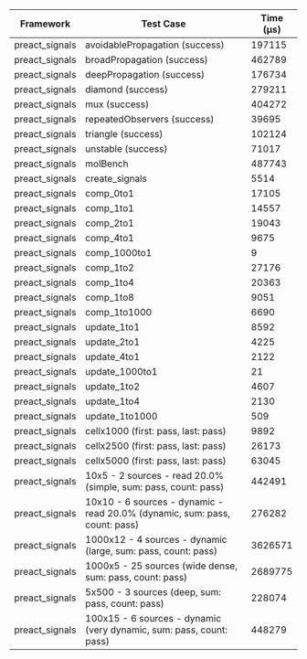 | Framework | Test Case | Time (μs) |
| --- | --- | --- |
| preact_signals | avoidablePropagation (success) | 197115 |
| preact_signals | broadPropagation (success) | 462789 |
| preact_signals | deepPropagation (success) | 176734 |
| preact_signals | diamond (success) | 279211 |
| preact_signals | mux (success) | 404272 |
| preact_signals | repeatedObservers (success) | 39695 |
| preact_signals | triangle (success) | 102124 |
| preact_signals | unstable (success) | 71017 |
| preact_signals | molBench | 487743 |
| preact_signals | create_signals | 5514 |
| preact_signals | comp_0to1 | 17105 |
| preact_signals | comp_1to1 | 14557 |
| preact_signals | comp_2to1 | 19043 |
| preact_signals | comp_4to1 | 9675 |
| preact_signals | comp_1000to1 | 9 |
| preact_signals | comp_1to2 | 27176 |
| preact_signals | comp_1to4 | 20363 |
| preact_signals | comp_1to8 | 9051 |
| preact_signals | comp_1to1000 | 6690 |
| preact_signals | update_1to1 | 8592 |
| preact_signals | update_2to1 | 4225 |
| preact_signals | update_4to1 | 2122 |
| preact_signals | update_1000to1 | 21 |
| preact_signals | update_1to2 | 4607 |
| preact_signals | update_1to4 | 2130 |
| preact_signals | update_1to1000 | 509 |
| preact_signals | cellx1000 (first: pass, last: pass) | 9892 |
| preact_signals | cellx2500 (first: pass, last: pass) | 26173 |
| preact_signals | cellx5000 (first: pass, last: pass) | 63045 |
| preact_signals | 10x5 - 2 sources - read 20.0% (simple, sum: pass, count: pass) | 442491 |
| preact_signals | 10x10 - 6 sources - dynamic - read 20.0% (dynamic, sum: pass, count: pass) | 276282 |
| preact_signals | 1000x12 - 4 sources - dynamic (large, sum: pass, count: pass) | 3626571 |
| preact_signals | 1000x5 - 25 sources (wide dense, sum: pass, count: pass) | 2689775 |
| preact_signals | 5x500 - 3 sources (deep, sum: pass, count: pass) | 228074 |
| preact_signals | 100x15 - 6 sources - dynamic (very dynamic, sum: pass, count: pass) | 448279 |
